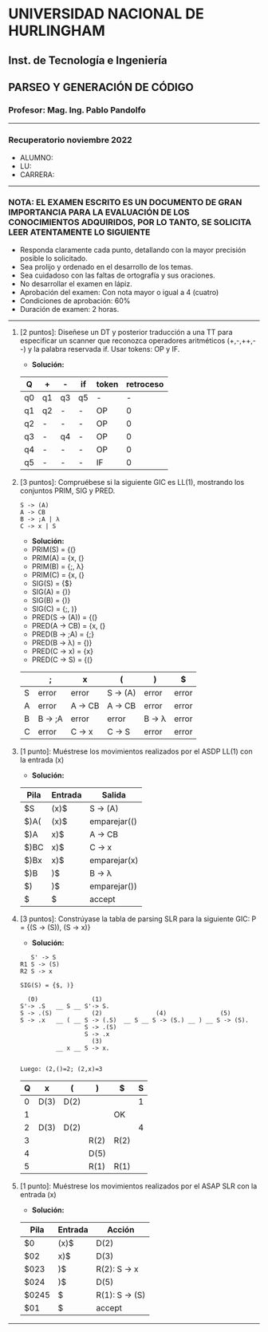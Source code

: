 # UNIVERSIDAD NACIONAL DE HURLINGHAM

## Inst. de Tecnología e Ingeniería

## PARSEO Y GENERACIÓN DE CÓDIGO

### Profesor: Mag. Ing. Pablo Pandolfo

---

### Recuperatorio noviembre 2022

* ALUMNO:  
* LU:
* CARRERA:

---

### NOTA: EL EXAMEN ESCRITO ES UN DOCUMENTO DE GRAN IMPORTANCIA PARA LA EVALUACIÓN DE LOS CONOCIMIENTOS ADQUIRIDOS, POR LO TANTO, SE SOLICITA LEER ATENTAMENTE LO SIGUIENTE

* Responda claramente cada punto, detallando con la mayor precisión posible lo solicitado.
* Sea prolijo y ordenado en el desarrollo de los temas.
* Sea cuidadoso con las faltas de ortografía y sus oraciones.
* No desarrollar el examen en lápiz.
* Aprobación del examen: Con nota mayor o igual a 4 (cuatro)
* Condiciones de aprobación: 60%
* Duración de examen: 2 horas.

---

1. [2 puntos]: Diseñese un DT y posterior traducción a una TT para especificar un scanner que reconozca operadores aritméticos (+,-,++,--) y la palabra reservada if. Usar tokens: OP y IF.

    * **Solución:**

    | Q | + | - | if | token | retroceso |
    | -- | -- | -- | -- | -- | -- |
    | q0 | q1 | q3 | q5 | - | - |
    | q1 | q2 | - | - | OP | 0 |
    | q2 | - | - | - | OP | 0 |
    | q3 | - | q4 | - | OP | 0 |
    | q4 | - | - | - | OP | 0 |
    | q5 | - | - | - | IF | 0 |

1. [3 puntos]: Compruébese si la siguiente GIC es LL(1), mostrando los conjuntos PRIM, SIG y PRED.

    ```grammar
    S -> (A)
    A -> CB
    B -> ;A | λ
    C -> x | S 
    ```

    * **Solución:**
    * PRIM(S) = {(}
    * PRIM(A) = {x, (}
    * PRIM(B) = {;, λ}
    * PRIM(C) = {x, (}
    * SIG(S) = {$}
    * SIG(A) = {)}
    * SIG(B) = {)}
    * SIG(C) = {;, )}
    * PRED(S -> (A)) = {(}
    * PRED(A -> CB) = {x, (}
    * PRED(B -> ;A) = {;}
    * PRED(B -> λ) = {)}
    * PRED(C -> x) = {x}
    * PRED(C -> S) = {(}

    | | ; | x | ( | ) | $ |
    | -- | -- | -- | -- | -- | -- |
    | S | error | error | S -> (A) | error | error |
    | A | error | A -> CB | A -> CB | error | error |
    | B | B -> ;A | error | error | B -> λ | error |
    | C | error | C -> x | C -> S | error | error |

1. [1 punto]: Muéstrese los movimientos realizados por el ASDP LL(1) con la entrada (x)

    * **Solución:**

    | Pila | Entrada | Salida |
    | -- | -- | -- |
    | $S | (x)$ | S -> (A) |
    | $)A( | (x)$ | emparejar(() |
    | $)A | x)$ | A -> CB |
    | $)BC | x)$ | C -> x |
    | $)Bx | x)$ | emparejar(x) |
    | $)B | )$ | B -> λ |
    | $) | )$ | emparejar()) |
    | $ | $ | accept |

1. [3 puntos]: Constrúyase la tabla de parsing SLR para la siguiente GIC: P = {(S -> (S)), (S -> x)}

    * **Solución:**

    ```grammar
       S' -> S
    R1 S -> (S)
    R2 S -> x
    
    SIG(S) = {$, )}

      (0)               (1)
    S'-> .S   __ S __ S'-> S.
    S -> .(S)           (2)               (4)               (5)
    S -> .x   __ ( __ S -> (.S)  __ S __ S -> (S.) __ ) __ S -> (S). 
                      S -> .(S)
                      S -> .x
                        (3)
              __ x __ S -> x.    
                            

    Luego: (2,()=2; (2,x)=3   
    ```

    | Q | x | ( | ) | $ | S |
    | -- | -- | -- | -- | -- | -- |
    | 0 | D(3) | D(2) | | | 1 |
    | 1 | | | | OK | |
    | 2 | D(3) | D(2) | | | 4 |
    | 3 | | | R(2) | R(2) | |
    | 4 | | | D(5) | | |
    | 5 | | | R(1) | R(1) | |

1. [1 punto]: Muéstrese los movimientos realizados por el ASAP SLR con la entrada (x)

    * **Solución:**

    | Pila | Entrada | Acción |
    | -- | -- | -- |
    | $0 | (x)$ | D(2) |
    | $02 | x)$ | D(3) |
    | $023 | )$ | R(2): S -> x |
    | $024 | )$ | D(5) |
    | $0245 | $ | R(1): S -> (S) |
    | $01 | $ | accept |

---
